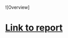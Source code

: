 ![Overview]
# [Link to report](https://app.powerbi.com/view?r=eyJrIjoiMTg1OTVkYjctNTI4Yi00MGI5LThjNWEtNjA5Yzg2ZGMwOGNiIiwidCI6IjliNTk3NjNmLTc2NDktNDM0Zi1iNGJmLWRmYTg3NGU4OGY4NyJ9)
